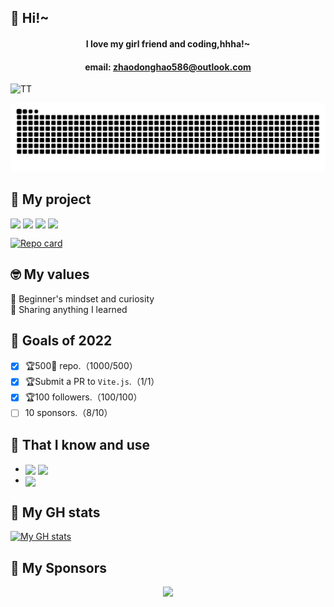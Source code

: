 ## 🎉 Hi!~

#### <p align="center">I love my girl friend and coding,hhha!~</p>

#### <p align="center">email: zhaodonghao586@outlook.com</p>

![TT](./TT.HEIC)
<!-- <img src="./TT.HEIC" alt="app"/> -->

<p align="center">
  <img src="https://raw.githubusercontent.com/dohooo/dohooo/output/github-contribution-grid-snake.svg" />
</p>

## 🔧 My project

<img src="https://img.shields.io/npm/dm/react-native-reanimated-carousel.svg?style=flat-square&colorB=007ec6" height="22" align="top" /> <img src="https://img.shields.io/npm/dw/react-native-reanimated-carousel.svg?style=flat-square&colorB=007ec6" height="22" align="top" /> <img src="https://img.shields.io/github/issues/dohooo/react-native-reanimated-carousel.svg?style=flat-square" height="22" align="top" /> <img src="https://img.shields.io/github/issues-closed/dohooo/react-native-reanimated-carousel.svg?style=flat-square&colorB=44cc11" height="22" align="top" />

[![Repo card](https://github-readme-stats.vercel.app/api/pin/?username=dohooo&repo=react-native-reanimated-carousel&theme=dark)](https://github.com/dohooo/react-native-reanimated-carousel)

## 🤓 My values
🍏 Beginner's mindset and curiosity<br>
🙌 Sharing anything I learned<br>

## 🔭 Goals of 2022 

- [x] 🏆500🌟 repo.（1000/500）
- [x] 🏆Submit a PR to `Vite.js`.（1/1）   
- [x] 🏆100 followers.（100/100）   
- [ ] 10 sponsors.（8/10）    

## 🧠 That I know and use

- <img align='center' src="https://img.shields.io/badge/-React-282C34?style=flat-square&logo=react&logoColor=61DAFB"/> <img align='center' src="https://img.shields.io/badge/-React Native-282C34?style=flat-square&logo=react&logoColor=61DAFB"/>
- <img align='center' src="https://img.shields.io/badge/-TypeScript-3178C6?style=flat-square&logo=typescript&logoColor=FFFFFF"/>

## 📝 My GH stats

[![My GH stats](https://github-readme-stats.vercel.app/api?username=dohooo&theme=dark)](https://github.com/dohooo)

## 🫡 My Sponsors

<p align="center">
  <img src='https://github.com/dohooo/sponsors/blob/master/sponsors.png?raw=true'/>
</p>

